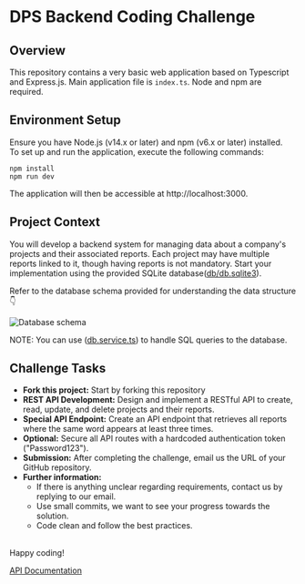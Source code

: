 # DPS Backend Coding Challenge

## Overview

This repository contains a very basic web application based on Typescript and Express.js. Main application file is `index.ts`. Node and npm are required.

## Environment Setup

Ensure you have Node.js (v14.x or later) and npm (v6.x or later) installed.  
To set up and run the application, execute the following commands:

```
npm install
npm run dev
```

The application will then be accessible at http://localhost:3000.

## Project Context

You will develop a backend system for managing data about a company's projects and their associated reports. Each project may have multiple reports linked to it, though having reports is not mandatory. Start your implementation using the provided SQLite database([db/db.sqlite3](./db/db.sqlite3)).

Refer to the database schema provided for understanding the data structure 👇

![Database schema](images/database_schema.png)

NOTE: You can use ([db.service.ts](./src/services/db.service.ts)) to handle SQL queries to the database.

## Challenge Tasks

-   **Fork this project:** Start by forking this repository
-   **REST API Development:** Design and implement a RESTful API to create, read, update, and delete projects and their reports.
-   **Special API Endpoint:** Create an API endpoint that retrieves all reports where the same word appears at least three times.
-   **Optional:** Secure all API routes with a hardcoded authentication token ("Password123").
-   **Submission:** After completing the challenge, email us the URL of your GitHub repository.
-   **Further information:**
    -   If there is anything unclear regarding requirements, contact us by replying to our email.
    -   Use small commits, we want to see your progress towards the solution.
    -   Code clean and follow the best practices.

\
Happy coding!

[API Documentation](/documentation/api.md)